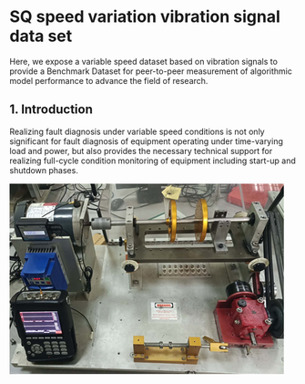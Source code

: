 # SQ speed variation vibration signal data set

Here, we expose a variable speed dataset based on vibration signals to provide a Benchmark Dataset for peer-to-peer measurement of algorithmic model performance to advance the field of research.





## 1. Introduction 

Realizing fault diagnosis under variable speed conditions is not only significant for fault diagnosis of equipment operating under time-varying load and power, but also provides the necessary technical support for realizing full-cycle condition monitoring of equipment including start-up and shutdown phases.





![](https://github.com/sliu7102/SQ-dataset-with-variable-speed-for-fault-diagnosis/blob/main/ReadMe/SQV%20test%20rig.png)

